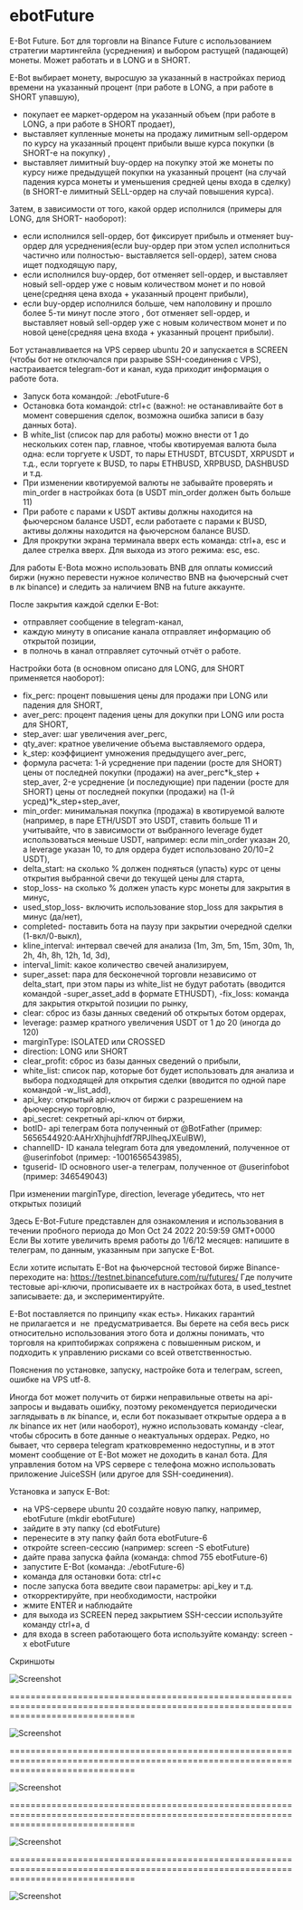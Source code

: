# ebotFuture
E-Bot Future.
Бот для торговли на Binance Future с использованием стратегии мартингейла (усреднения) и выбором растущей (падающей) монеты. Может работать и в LONG и в SHORT.

E-Bot выбирает монету, выросшую за указанный в настройках период времени на указанный процент (при работе в  LONG, а при работе в SHORT упавшую), 
- покупает ее маркет-ордером на указанный объем (при работе в  LONG, а при работе в SHORT продает), 
- выставляет купленные монеты на продажу лимитным sell-ордером по курсу на указанный процент прибыли выше курса покупки (в SHORT-е на покупку) ,
- выставляет лимитный buy-ордер на покупку этой же монеты по курсу ниже предыдущей покупки на указанный процент (на случай падения курса монеты и уменьшения средней цены входа в сделку)(в SHORT-е лимитный SELL-ордер на случай повышения курса).

Затем, в зависимости от того, какой ордер исполнился (примеры для LONG, для SHORT- наоборот):
- если исполнился sell-ордер, бот фиксирует прибыль и отменяет buy-ордер для усреднения(если buy-ордер при этом успел исполниться частично или полностью- выставляется sell-ордер), затем снова ищет подходящую пару,
- если исполнился buy-ордер, бот отменяет sell-ордер, и выставляет новый sell-ордер уже с новым количеством монет и по новой цене(средняя цена входа + указанный процент прибыли),
- если buy-ордер исполнился больше, чем наполовину и прошло более 5-ти минут после этого , бот отменяет sell-ордер, и выставляет новый sell-ордер уже с новым количеством монет и по новой цене(средняя цена входа + указанный процент прибыли).

Бот устанавливается на VPS сервер ubuntu 20 и запускается в SCREEN (чтобы бот не отключался при разрыве SSH-соединения с VPS), настраивается telegram-бот и канал, куда приходит информация о работе бота. 
- Запуск бота командой:         ./ebotFuture-6 
- Остановка бота командой:      ctrl+c    (важно!: не останавливайте бот в момент совершения сделок, возможна ошибка записи в базу данных бота).
- В white_list (список пар для работы) можно внести от 1 до нескольких сотен пар, главное, чтобы квотируемая валюта была одна: если торгуете к USDT, то пары ETHUSDT, BTCUSDT, XRPUSDT и т.д., если торгуете к BUSD, то пары ETHBUSD, XRPBUSD, DASHBUSD и т.д.
- При изменении квотируемой валюты не забывайте проверять и min_order в настройках бота (в USDT min_order должен быть больше 11)
- При работе с парами к USDT активы должны находится на фьючерсном балансе USDT, если работаете с парами к BUSD, активы должны находится на фьючерсном балансе  BUSD.
- Для прокрутки экрана терминала вверх есть команда: ctrl+a, esc и далее стрелка вверх. Для выхода из этого режима: esc, esc.

Для работы E-Bota можно использовать BNB для оплаты комиссий биржи (нужно перевести нужное количество BNB на фьючерсный счет в лк binance) и следить за наличием BNB на future аккаунте.

После закрытия каждой сделки E-Bot:
- отправляет сообщение в telegram-канал, 
- каждую минуту в описание канала отправляет информацию об открытой позиции, 
- в полночь в канал отправляет суточный отчёт о работе.

Настройки бота (в основном описано для LONG, для SHORT применяется наоборот):
- fix_perc: процент повышения цены для продажи при LONG или падения для SHORT,
- aver_perc: процент падения цены для докупки при LONG или роста для SHORT,
- step_aver: шаг увеличения aver_perc,
- qty_aver: кратное увеличение объема выставляемого ордера,
- k_step: коэффициент умножения предыдущего aver_perc,
- формула расчета: 
1-й усреднение при падении (росте для SHORT) цены от последней покупки (продажи) на
aver_perc*k_step + step_aver,
2-е усреднение (и последующие) при падении (росте для SHORT) цены от последней покупки (продажи) на 
(1-й усред)*k_step+step_aver,
- min_order: минимальная покупка (продажа) в квотируемой валюте (например, в паре ETH/USDT это USDT, ставить больше 11 и учитывайте, что
в зависимости от выбранного leverage будет использоваться меньше USDT, например: если min_order указан 20, а leverage указан 10, то для ордера будет использовано 20/10=2 USDT),
- delta_start: на сколько % должен подняться (упасть) курс от цены открытия выбранной свечи до текущей цены для старта,
- stop_loss- на сколько % должен упасть курс монеты для закрытия в минус,
- used_stop_loss- включить использование stop_loss для закрытия в минус (да/нет),
- completed- поставить бота на паузу при закрытии очередной сделки (1-вкл/0-выкл),
- kline_interval: интервал свечей для анализа (1m, 3m, 5m, 15m, 30m, 1h, 2h, 4h, 8h, 12h, 1d, 3d),
- interval_limit: какое количество свечей анализируем,
- super_asset: пара для бесконечной торговли независимо от delta_start, при этом пары из white_list не будут работать (вводится командой -super_asset_add в формате ETHUSDT),
-fix_loss: команда для закрытия открытой позиции по рынку, 
- clear: сброс из базы данных сведений об открытых ботом ордерах,
- leverage: размер кратного увеличения USDT от 1 до 20 (иногда до 120)
- marginType: ISOLATED или CROSSED
- direction: LONG или SHORT
- clear_profit: сброс из базы данных сведений о прибыли,
- white_list: список пар, которые бот будет использовать для анализа и выбора подходящей для открытия сделки (вводится по одной паре командой -w_list_add),
- api_key: открытый api-ключ от биржи с разрешением на фьючерсную торговлю,
- api_secret: секретный api-ключ от биржи,
- botID- api телеграм бота полученный от @BotFather (пример: 5656544920:AAHrXhjhujhfdf7RPJlheqJXEulBW),
- channelID- ID канала telegram бота для уведомлений, полученное от @userinfobot (пример: -1001656543985),
- tguserid- ID основного user-a телеграм, полученное от @userinfobot (пример: 346549043)

При изменении marginType, direction, leverage убедитесь, что нет открытых позиций

Здесь E-Bot-Future представлен для ознакомления и использования в течении пробного периода до Mon Oct 24 2022 20:59:59 GMT+0000
Если Вы хотите увеличить время работы до 1/6/12 месяцев: напишите в телеграм, по данным, указанным при запуске E-Bot.

Если хотите испытать E-Bot на фьючерсной тестовой бирже Binance- 
переходите на:
https://testnet.binancefuture.com/ru/futures/
Где получите тестовые api-ключи, прописываете их в настройках бота, в used_testnet записываете: да, и экспериментируйте.

E-Bot поставляется по принципу «как есть». Никаких гарантий не прилагается и  не  предусматривается. Вы берете на себя весь риск относительно использования этого бота и должны понимать, что торговля на криптобиржах сопряжена с повышенным риском, и подходить к управлению рисками со всей ответственностью. 

Пояснения по установке, запуску, настройке бота и телеграм, screen, ошибке на  VPS utf-8.

Иногда бот может получить от биржи неправильные ответы на api-запросы и выдавать ошибку, поэтому рекомендуется периодически заглядывать в лк binance, и, если бот показывает открытые ордера а в лк binance их нет (или наоборот), нужно использовать команду -clear, чтобы сбросить в боте данные о неактуальных ордерах.
Редко, но бывает, что сервера telegram кратковременно недоступны, и в этот момент сообщение от E-Bot может не доходить в канал бота. 
Для управления ботом на VPS сервере с телефона можно использовать приложение JuiceSSH (или другое для SSH-соединения).

Установка и запуск E-Bot:
- на VPS-сервере ubuntu 20 создайте новую папку, например, ebotFuture (mkdir ebotFuture)
- зайдите в эту папку (cd ebotFuture)
- перенесите в эту папку файл бота ebotFuture-6
- откройте screen-сессию (например: screen -S ebotFuture)
- дайте права запуска файла (команда: chmod 755 ebotFuture-6)
- запустите E-Bot (команда: ./ebotFuture-6)
- команда для остановки бота: ctrl+c
- после запуска бота введите свои параметры: api_key и т.д.
- откорректируйте, при необходимости, настройки
- жмите ENTER и наблюдайте
- для выхода из SCREEN перед закрытием SSH-сессии используйте команду ctrl+a, d 
- для входа в screen работающего бота используйте команду: screen -x ebotFuture


Скриншоты

![Screenshot](https://github.com/ebot732/ebotFuture/blob/main/Screenshot_20221010-203431_Telegram.jpg)

====================================================================================================================================

![Screenshot](https://github.com/ebot732/ebotFuture/blob/main/Screenshot_20221010-203426_Telegram.jpg)

====================================================================================================================================

![Screenshot](https://github.com/ebot732/ebotFuture/blob/main/Screenshot_20221010-203406_Telegram.jpg)

====================================================================================================================================

![Screenshot](https://github.com/ebot732/ebotFuture/blob/main/Screenshot_20221010-203252_Telegram.jpg)

====================================================================================================================================

![Screenshot](https://github.com/ebot732/ebotFuture/blob/main/Screenshot_20221010-203218_JuiceSSH.jpg)


 
